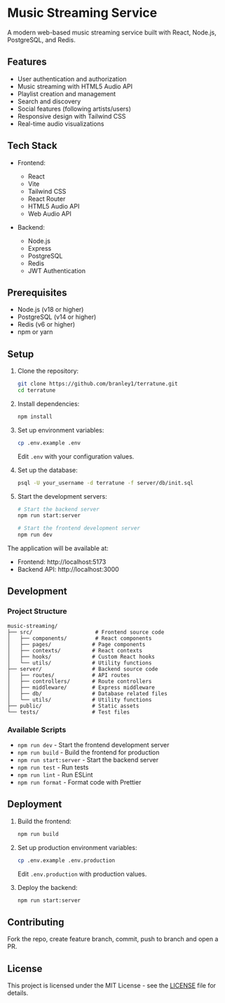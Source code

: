 # Music Streaming Service

A modern web-based music streaming service built with React, Node.js, PostgreSQL, and Redis.

## Features

- User authentication and authorization
- Music streaming with HTML5 Audio API
- Playlist creation and management
- Search and discovery
- Social features (following artists/users)
- Responsive design with Tailwind CSS
- Real-time audio visualizations

## Tech Stack

- Frontend:
  - React
  - Vite
  - Tailwind CSS
  - React Router
  - HTML5 Audio API
  - Web Audio API

- Backend:
  - Node.js
  - Express
  - PostgreSQL
  - Redis
  - JWT Authentication

## Prerequisites

- Node.js (v18 or higher)
- PostgreSQL (v14 or higher)
- Redis (v6 or higher)
- npm or yarn

## Setup

1. Clone the repository:
   ```bash
   git clone https://github.com/branley1/terratune.git
   cd terratune
   ```

2. Install dependencies:
   ```bash
   npm install
   ```

3. Set up environment variables:
   ```bash
   cp .env.example .env
   ```
   Edit `.env` with your configuration values.

4. Set up the database:
   ```bash
   psql -U your_username -d terratune -f server/db/init.sql
   ```

5. Start the development servers:
   ```bash
   # Start the backend server
   npm run start:server

   # Start the frontend development server
   npm run dev
   ```

The application will be available at:
- Frontend: http://localhost:5173
- Backend API: http://localhost:3000

## Development

### Project Structure

```
music-streaming/
├── src/                    # Frontend source code
│   ├── components/         # React components
│   ├── pages/             # Page components
│   ├── contexts/          # React contexts
│   ├── hooks/             # Custom React hooks
│   └── utils/             # Utility functions
├── server/                # Backend source code
│   ├── routes/            # API routes
│   ├── controllers/       # Route controllers
│   ├── middleware/        # Express middleware
│   ├── db/                # Database related files
│   └── utils/             # Utility functions
├── public/                # Static assets
└── tests/                 # Test files
```

### Available Scripts

- `npm run dev` - Start the frontend development server
- `npm run build` - Build the frontend for production
- `npm run start:server` - Start the backend server
- `npm run test` - Run tests
- `npm run lint` - Run ESLint
- `npm run format` - Format code with Prettier

## Deployment

1. Build the frontend:
   ```bash
   npm run build
   ```

2. Set up production environment variables:
   ```bash
   cp .env.example .env.production
   ```
   Edit `.env.production` with production values.

3. Deploy the backend:
   ```bash
   npm run start:server
   ```

## Contributing

Fork the repo, create feature branch, commit, push to branch and open a PR.

## License

This project is licensed under the MIT License - see the [LICENSE](LICENSE) file for details.
